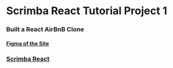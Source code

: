 # Scrimba React Tutorial Project 1 

### Built a React AirBnB Clone

#### [Figma of the Site](https://www.figma.com/file/4YjrygFEXOcDp9AAnVFv7o/Airbnb-Experiences?node-id=0%3A1&mode=dev)

### [Scrimba React](https://scrimba.com/learn/learnreact)

